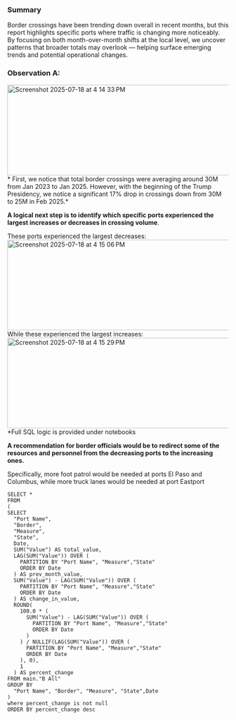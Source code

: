 ### **Summary**

Border crossings have been trending down overall in recent months, but this report highlights specific ports where traffic is changing more noticeably. By focusing on both month-over-month shifts at the local level, we uncover patterns that broader totals may overlook — helping surface emerging trends and potential operational changes.

### **Observation A:**
<img width="898" height="206" alt="Screenshot 2025-07-18 at 4 14 33 PM" src="https://github.com/user-attachments/assets/e474f680-8ea4-4b6c-bb15-c389f12bfb3e" />
* First, we notice that total border crossings were averaging around 30M from Jan 2023 to Jan 2025. However, with the beginning of the Trump Presidency, we notice a significant 17% drop in crossings down from 30M to 25M in Feb 2025.*

**A logical next step is to identify which specific ports experienced the largest increases or decreases in crossing volume**.

 These ports experienced the largest decreases:
<img width="898" height="206" alt="Screenshot 2025-07-18 at 4 15 06 PM" src="https://github.com/user-attachments/assets/dabf3418-16f4-4fda-83c1-942bbcb58bd2" />
While these experienced the largest increases:
<img width="898" height="206" alt="Screenshot 2025-07-18 at 4 15 29 PM" src="https://github.com/user-attachments/assets/72dab88b-9f64-4fbb-8da9-35543270eddc" />
*Full SQL logic is provided under notebooks

**A recommendation for border officials would be to redirect some of the resources and personnel from the decreasing ports to the increasing ones.**

Specifically, more foot patrol would be needed at ports El Paso and Columbus, while more truck lanes would be needed at port Eastport


   <td>

```
SELECT *
FROM
(
SELECT
  "Port Name",
  "Border",
  "Measure",
  "State",
  Date,
  SUM("Value") AS total_value,
  LAG(SUM("Value")) OVER (
    PARTITION BY "Port Name", "Measure","State"
    ORDER BY Date
  ) AS prev_month_value,
  SUM("Value") - LAG(SUM("Value")) OVER (
    PARTITION BY "Port Name", "Measure","State"
    ORDER BY Date
  ) AS change_in_value,
  ROUND(
    100.0 * (
      SUM("Value") - LAG(SUM("Value")) OVER (
        PARTITION BY "Port Name", "Measure","State"
        ORDER BY Date
      )
    ) / NULLIF(LAG(SUM("Value")) OVER (
      PARTITION BY "Port Name", "Measure","State"
      ORDER BY Date
    ), 0),
    1
  ) AS percent_change
FROM main."B All"
GROUP BY
  "Port Name", "Border", "Measure", "State",Date
)
where percent_change is not null   
ORDER BY percent_change desc
```


   </td>
